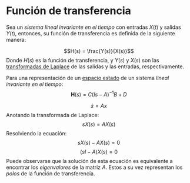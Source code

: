 # Función de transferencia

Sea un *sistema lineal invariante en el tiempo* con entradas $X(t)$ y salidas $Y(t)$, entonces, su función de transferencia es definida de la siguiente manera:

$$H(s) = \frac{Y(s)}{X(s)}$$
Donde $H(s)$ es la función de transferencia, y $Y(s)$ y $X(s)$ son las [transformadas de Laplace](../Matematica/Transformada%20de%20Laplace.md) de las salidas y las entradas, respectivamente.

Para una representación de un [espacio estado](Espacio%20estado.md) de un sistema *lineal invariante en el tiempo*:
$$\mathbf{H}(s)=C\left(Is-A\right)^{-1}B+D$$

$$\dot{x} = Ax$$
Anotando la transformada de Laplace:
$$sX(s) = AX(s)$$
Resolviendo la ecuación:
$$sX(s)-AX(s) = 0$$
$$\left(sI-A\right)X(s)=0$$
Puede observarse que la solución de esta ecuación es equivalente a encontrar los *eigenvalores* de la matriz $A$. Estos a su vez representan los *polos* de la función de transferencia.
